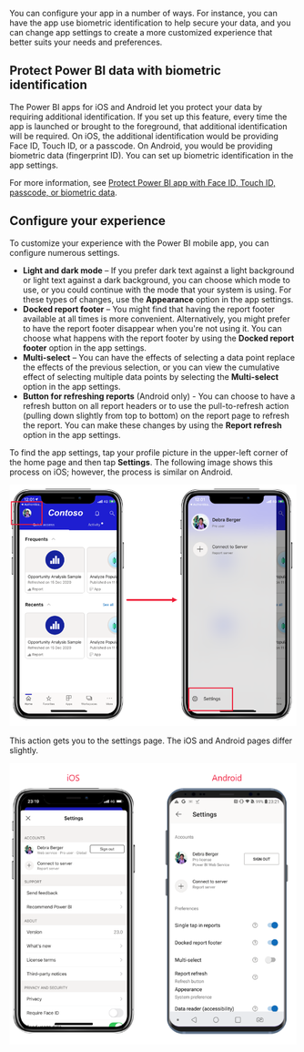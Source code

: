 You can configure your app in a number of ways. For instance, you can have the app use biometric identification to help secure your data, and you can change app settings to create a more customized experience that better suits your needs and preferences.

## Protect Power BI data with biometric identification

The Power BI apps for iOS and Android let you protect your data by requiring additional identification. If you set up this feature, every time the app is launched or brought to the foreground, that additional identification will be required. On iOS, the additional identification would be providing Face ID, Touch ID, or a passcode. On Android, you would be providing biometric data (fingerprint ID). You can set up biometric identification in the app settings.

For more information, see [Protect Power BI app with Face ID, Touch ID, passcode, or biometric data](/power-bi/consumer/mobile/mobile-native-secure-access).

## Configure your experience

To customize your experience with the Power BI mobile app, you can configure numerous settings.

* **Light and dark mode** – If you prefer dark text against a light background or light text against a dark background, you can choose which mode to use, or you could continue with the mode that your system is using. For these types of changes, use the **Appearance** option in the app settings.
* **Docked report footer** – You might find that having the report footer available at all times is more convenient. Alternatively, you might prefer to have the report footer disappear when you're not using it. You can choose what happens with the report footer by using the **Docked report footer** option in the app settings.
* **Multi-select** – You can have the effects of selecting a data point replace the effects of the previous selection, or you can view the cumulative effect of selecting multiple data points by selecting the **Multi-select** option in the app settings.
* **Button for refreshing reports** (Android only) - You can choose to have a refresh button on all report headers or to use the pull-to-refresh action (pulling down slightly from top to bottom) on the report page to refresh the report. You can make these changes by using the **Report refresh** option in the app settings.

To find the app settings, tap your profile picture in the upper-left corner of the home page and then tap **Settings**. The following image shows this process on iOS; however, the process is similar on Android.

![Screenshot of the Settings gear on an iOS device](../media/6-configure-app-settings/power-bi-mobile-app-settings-gear-ios.png)
 
This action gets  you to the settings page. The iOS and Android pages differ slightly.

![Screenshot of the Settings gear on an iOS device](../media/6-configure-app-settings/power-bi-mobile-app-settings-page.png)
